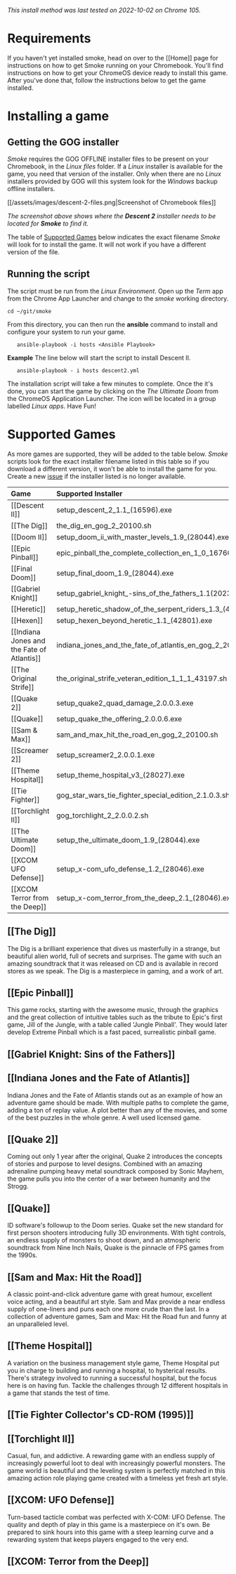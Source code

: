 *This install method was last tested on 2022-10-02 on Chrome 105.*

# Requirements
If you haven't yet installed smoke, head on over to the [[Home]] page for instructions on how to get Smoke running on your Chromebook.  You'll find instructions on how to get your ChromeOS device ready to install this game.  After you've done that, follow the instructions below to get the game installed.

# Installing a game  

## Getting the GOG installer
*Smoke* requires the GOG OFFLINE installer files to be present on your Chromebook, in the *Linux files* folder.  If a *Linux* installer is available for the game, you need that version of the installer.  Only when there are no *Linux* installers provided by GOG will this system look for the *Windows* backup offline installers.

[[/assets/images/descent-2-files.png|Screenshot of Chromebook files]]

*The screenshot above shows where the **Descent 2** installer needs to be located for **Smoke** to find it.*

The table of [Supported Games](#supported-games) below indicates the exact filename *Smoke* will look for to install the game.  It will not work if you have a different version of the file.

## Running the script
The script must be run from the *Linux Environment*.  Open up the *Term* app from the Chrome App Launcher and change to the *smoke* working directory.

    cd ~/git/smoke

From this directory, you can then run the **ansible** command to install and configure your system to run your game.

       ansible-playbook -i hosts <Ansible Playbook>

   **Example** The line below will start the script to install Descent II.

       ansible-playbook - i hosts descent2.yml

The installation script will take a few minutes to complete.  Once the it's done, you can start the game by clicking on the *The Ultimate Doom* from the ChromeOS Application Launcher.  The icon will be located in a group labelled *Linux apps*.  Have Fun!


# Supported Games
As more games are supported, they will be added to the table below.  *Smoke* scripts look for the exact installer filename listed in this table so if you download a different version, it won't be able to install the game for you.  Create a new [issue](https://github.com/gooseberry/smoke/issues) if the installer listed is no longer available.

| Game | Supported Installer | Ansible Playbook |
|:--|:--|:--|
| [[Descent II]] | setup_descent_2_1.1_(16596).exe | descent2.yml |
| [[The Dig]] | the_dig_en_gog_2_20100.sh | dig.yml |
| [[Doom II]] | setup_doom_ii_with_master_levels_1.9_(28044).exe | doom_2.yml |
| [[Epic Pinball]] | epic_pinball_the_complete_collection_en_1_0_16760.sh | epic_pinball.yml |
| [[Final Doom]] | setup_final_doom_1.9_(28044).exe | final_doom.yml |
| [[Gabriel Knight]] | setup_gabriel_knight_-sins_of_the_fathers_1.1(20239).exe | gk1.yml |
| [[Heretic]] | setup_heretic_shadow_of_the_serpent_riders_1.3_(42801).exe | heretic.yml |
| [[Hexen]] | setup_hexen_beyond_heretic_1.1_(42801).exe | hexen.yml |
| [[Indiana Jones and the Fate of Atlantis]] | indiana_jones_and_the_fate_of_atlantis_en_gog_2_20145.sh | atlantis.yml |
| [[The Original Strife]] | the_original_strife_veteran_edition_1_1_1_43197.sh | strife.yml |
| [[Quake 2]] | setup_quake2_quad_damage_2.0.0.3.exe | quake2.yml |
| [[Quake]] | setup_quake_the_offering_2.0.0.6.exe | quake.yml |
| [[Sam & Max]] | sam_and_max_hit_the_road_en_gog_2_20100.sh | samnmax.yml |
| [[Screamer 2]] | setup_screamer2_2.0.0.1.exe | screamer2.yml |
| [[Theme Hospital]] | setup_theme_hospital_v3_(28027).exe | theme_hospital.yml |
| [[Tie Fighter]] | gog_star_wars_tie_fighter_special_edition_2.1.0.3.sh | tie_fighter.yml |
| [[Torchlight II]] | gog_torchlight_2_2.0.0.2.sh | torchlight2.yml |
| [[The Ultimate Doom]] | setup_the_ultimate_doom_1.9_(28044).exe | doom.yml |
| [[XCOM UFO Defense]] | setup_x-com_ufo_defense_1.2_(28046).exe | xcom_ufo_defense.yml |
| [[XCOM Terror from the Deep]] | setup_x-com_terror_from_the_deep_2.1_(28046).exe | xcom_tftd.yml |





## [[The Dig]]
The Dig is a brilliant experience that dives us masterfully in a strange, but beautiful alien world, full of secrets and surprises.  The game with such an amazing soundtrack that it was released on CD and is available in record stores as we speak.  The Dig is a masterpiece in gaming, and a work of art.

## [[Epic Pinball]]
This game rocks, starting with the awesome music, through the graphics and the great collection of intuitive tables such as the tribute to Epic's first game, Jill of the Jungle, with a table called 'Jungle Pinball'.  They would later develop Extreme Pinball which is a fast paced, surrealistic pinball game.

## [[Gabriel Knight: Sins of the Fathers]]

## [[Indiana Jones and the Fate of Atlantis]]
Indiana Jones and the Fate of Atlantis stands out as an example of how an adventure game should be made.  With multiple paths to complete the game, adding a ton of replay value.  A plot better than any of the movies, and some of the best puzzles in the whole genre.  A well used licensed game.

## [[Quake 2]]
Coming out only 1 year after the original, Quake 2 introduces the concepts of stories and purpose to level designs.  Combined with an amazing adrenaline pumping heavy metal soundtrack composed by Sonic Mayhem, the game pulls you into the center of a war between humanity and the Strogg.

## [[Quake]]
ID software's followup to the Doom series.  Quake set the new standard for first person shooters introducing fully 3D environments.  With tight controls, an endless supply of monsters to shoot down, and an atmospheric soundtrack from Nine Inch Nails, Quake is the pinnacle of FPS games from the 1990s.

## [[Sam and Max: Hit the Road]]
A classic point-and-click adventure game with great humour, excellent voice acting, and a beautiful art style.  Sam and Max provide a near endless supply of one-liners and puns each one more crude than the last.  In a collection of adventure games, Sam and Max: Hit the Road fun and funny at an unparalleled level.

## [[Theme Hospital]]
A variation on the business management style game, Theme Hospital put you in charge to building and running a hospital, to hysterical results.  There's strategy involved to running a successful hospital, but the focus here is on having fun.  Tackle the challenges through 12 different hospitals in a game that stands the test of time.

## [[Tie Fighter Collector's CD-ROM (1995)]]


## [[Torchlight II]]
Casual, fun, and addictive.  A rewarding game with an endless supply of increasingly powerful loot to deal with increasingly powerful monsters.  The game world is beautiful and the leveling system is perfectly matched in this amazing action role playing game created with a timeless yet fresh art style.

## [[XCOM: UFO Defense]]
Turn-based tacticle combat was perfected with X-COM: UFO Defense.  The quality and depth of play in this game is a masterpiece on it's own.  Be prepared to sink hours into this game with a steep learning curve and a rewarding system that keeps players engaged to the very end.

## [[XCOM: Terror from the Deep]]
